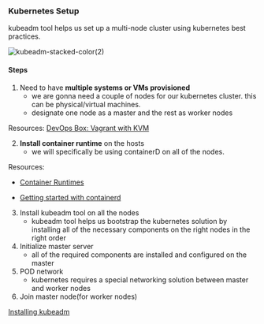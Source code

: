 ### Kubernetes Setup

kubeadm tool helps us set up a multi-node cluster using kubernetes best practices.

![kubeadm-stacked-color(2)](https://github.com/Mohsem35/CKA-Certification/assets/58659448/3ef6c714-079f-49ab-93b5-65652e341e69)


#### Steps
1. Need to have **multiple systems or VMs provisioned**
    - we are gonna need a couple of nodes for our kubernetes cluster. this can be physical/virtual machines.
    - designate one node as a master and the rest as worker nodes

Resources:
[DevOps Box: Vagrant with KVM](https://joachim8675309.medium.com/devops-box-vagrant-with-kvm-d7344e79322c)

2. **Install container runtime** on the hosts
    - we will specifically be using containerD on all of the nodes.

Resources: 
- [Container Runtimes](https://kubernetes.io/docs/setup/production-environment/container-runtimes/)

- [Getting started with containerd](https://github.com/containerd/containerd/blob/main/docs/getting-started.md)

3. Install kubeadm tool on all the nodes
    - kubeadm tool helps us bootstrap the kubernetes solution by installing all of the necessary components on the right nodes in the right order 
4. Initialize master server
    - all of the required components are installed and configured on the master
5. POD network
    - kubernetes requires a special networking solution between master and worker nodes
6. Join master node(for worker nodes)


[Installing kubeadm](https://kubernetes.io/docs/setup/production-environment/tools/kubeadm/install-kubeadm/)
